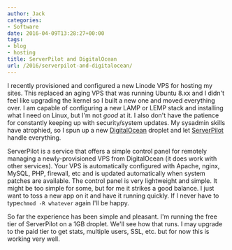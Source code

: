 ```yaml
---
author: Jack
categories:
- Software
date: 2016-04-09T13:28:27+00:00
tags:
- blog
- hosting
title: ServerPilot and DigitalOcean
url: /2016/serverpilot-and-digitalocean/
---
```


I recently provisioned and configured a new Linode VPS for hosting my sites. This replaced an aging VPS that was running Ubuntu 8.xx and I didn't feel like upgrading the kernel so I built a new one and moved everything over. I am capable of configuring a new LAMP or LEMP stack and installing what I need on Linux, but I'm not _good_ at it. I also don't have the patience for constantly keeping up with security/system updates. My sysadmin skills have atrophied, so I spun up a new [DigitalOcean][1] droplet and let [ServerPilot][2] handle everything.

ServerPilot is a service that offers a simple control panel for remotely managing a newly-provisioned VPS from DigitalOcean (it does work with other services). Your VPS is automatically configured with Apache, nginx, MySQL, PHP, firewall, etc and is updated automatically when system patches are available. The control panel is very lightweight and simple. It might be too simple for some, but for me it strikes a good balance. I just want to toss a new app on it and have it running quickly. If I never have to type`chmod -R whatever` again I'll be happy.

So far the experience has been simple and pleasant. I'm running the free tier of ServerPilot on a 1GB droplet. We'll see how that runs. I may upgrade to the paid tier to get stats, multiple users, SSL, etc. but for now this is working very well.

 [1]: https://www.digitalocean.com
 [2]: https://serverpilot.io